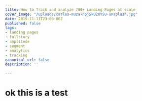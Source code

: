 ```yaml
---
title: How to Track and analyze 700+ Landing Pages at scale
cover_image: "/uploads/carlos-muza-hpjSkU2UYSU-unsplash.jpg"
date: 2019-11-11T23:00:00Z
published: false
tags:
- landing pages
- fullstory
- amplitude
- segment
- analytics
- tracking
canonical_url: false
description: ''

---
```

# ok this is a test